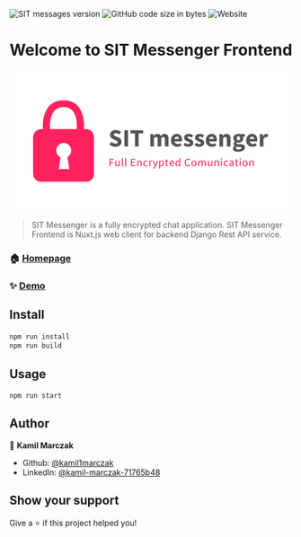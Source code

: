 ![SIT messages version](https://img.shields.io/badge/version-1.0.1-blue)
![GitHub code size in bytes](https://img.shields.io/github/languages/code-size/kamil1marczak/SIT-messenger-frontend)
![Website](https://img.shields.io/website?down_color=lightgrey&down_message=offline&up_color=blue&up_message=online&url=http%3A%2F%2Fsit-messenger.com%2F)

<h1 align="center">Welcome to SIT Messenger Frontend </h1>

![alt text](static/sit-logo.png "Title" )

> SIT Messenger is a fully encrypted chat application. SIT Messenger Frontend is Nuxt.js web client for backend Django Rest API service.

### 🏠 [Homepage](https://sit-messenger.com/)

### ✨ [Demo](https://sit-messenger.com/)

## Install

```sh
npm run install
npm run build
```
## Usage

```sh
npm run start
```

## Author

👤 **Kamil Marczak**

* Github: [@kamil1marczak](https://github.com/kamil1marczak)
* LinkedIn: [@kamil-marczak-71765b48](https://linkedin.com/in/kamil-marczak-71765b48)

## Show your support

Give a ⭐️ if this project helped you!
